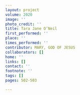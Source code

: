 ```yaml
---
layout: project
volume: 2020
image: ''
photo_credit: ''
title: Tara Jane O’Neil
first_performed: ''
place: ''
times_performed: ''
contributor: MARY, GOD OF JESUS
collaborators: []
home: ''
links: []
contact: ''
footnote: ''
tags: []
pages: 502-503

---
```




